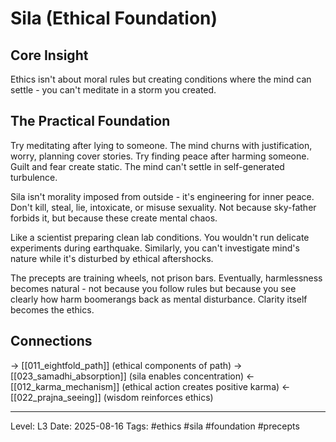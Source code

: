 # Sila (Ethical Foundation)

## Core Insight
Ethics isn't about moral rules but creating conditions where the mind can settle - you can't meditate in a storm you created.

## The Practical Foundation

Try meditating after lying to someone. The mind churns with justification, worry, planning cover stories. Try finding peace after harming someone. Guilt and fear create static. The mind can't settle in self-generated turbulence.

Sila isn't morality imposed from outside - it's engineering for inner peace. Don't kill, steal, lie, intoxicate, or misuse sexuality. Not because sky-father forbids it, but because these create mental chaos.

Like a scientist preparing clean lab conditions. You wouldn't run delicate experiments during earthquake. Similarly, you can't investigate mind's nature while it's disturbed by ethical aftershocks.

The precepts are training wheels, not prison bars. Eventually, harmlessness becomes natural - not because you follow rules but because you see clearly how harm boomerangs back as mental disturbance. Clarity itself becomes the ethics.

## Connections
→ [[011_eightfold_path]] (ethical components of path)
→ [[023_samadhi_absorption]] (sila enables concentration)
← [[012_karma_mechanism]] (ethical action creates positive karma)
← [[022_prajna_seeing]] (wisdom reinforces ethics)

---
Level: L3
Date: 2025-08-16
Tags: #ethics #sila #foundation #precepts